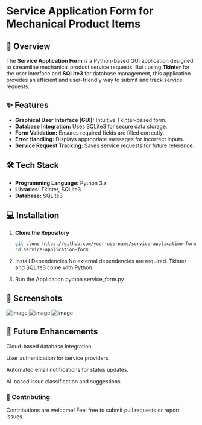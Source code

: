 
# Service Application Form for Mechanical Product Items

## 📌 Overview

The **Service Application Form** is a Python-based GUI application designed to streamline mechanical product service requests. Built using **Tkinter** for the user interface and **SQLite3** for database management, this application provides an efficient and user-friendly way to submit and track service requests.

## ✨ Features

- **Graphical User Interface (GUI):** Intuitive Tkinter-based form.
- **Database Integration:** Uses SQLite3 for secure data storage.
- **Form Validation:** Ensures required fields are filled correctly.
- **Error Handling:** Displays appropriate messages for incorrect inputs.
- **Service Request Tracking:** Saves service requests for future reference.

## 🛠️ Tech Stack

- **Programming Language:** Python 3.x
- **Libraries:** Tkinter, SQLite3
- **Database:** SQLite3

## 💻 Installation

1. **Clone the Repository**
   ```sh
   git clone https://github.com/your-username/service-application-form.git
   cd service-application-form
2. Install Dependencies No external dependencies are required. Tkinter and SQLite3 come with Python.

3. Run the Application
 python service_form.py

## 📸 Screenshots
![image](https://github.com/user-attachments/assets/bdadd87b-abe0-475e-b290-d4d8b3a40531)
![image](https://github.com/user-attachments/assets/09d001d8-8cfc-4649-b286-b5bbce1203b2)
![image](https://github.com/user-attachments/assets/ce3c513c-152e-4141-96ec-46a5b288253a)

## 🚀 Future Enhancements
Cloud-based database integration.

User authentication for service providers.

Automated email notifications for status updates.

AI-based issue classification and suggestions.

### 🤝 Contributing
Contributions are welcome! Feel free to submit pull requests or report issues.
